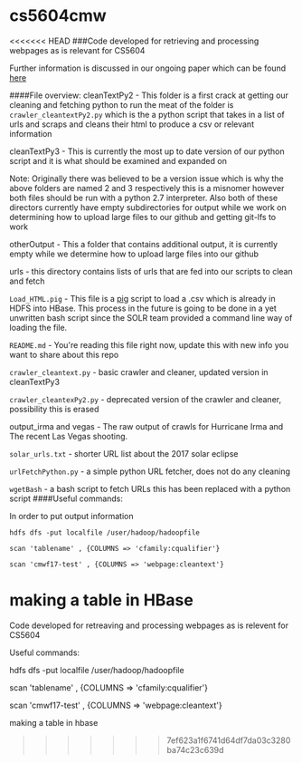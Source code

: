 # cs5604cmw

<<<<<<< HEAD
###Code developed for retrieving and processing webpages as is relevant for CS5604

Further information is discussed in our ongoing paper which can be found [here](https://www.overleaf.com/11453323jhcyxdhjjsvj#/43271700/ "paper")

####File overview:
cleanTextPy2 -  This folder is a first crack at getting our cleaning and fetching python to run the meat of the folder is `crawler_cleantextPy2.py` which is the a python script that takes in a list of urls and scraps and cleans their html to produce a csv or relevant information  

cleanTextPy3 -  This is currently the most up to date version of our python script and it is what should be examined and expanded on

Note: Originally there was believed to be a version issue which is why the above folders are named 2 and 3 respectively this is a misnomer however both files should be run with a python 2.7 interpreter. Also both of these directors currently have empty subdirectories for output while we work on determining how to upload large files to our github and getting git-lfs to work

otherOutput - This a folder that contains additional output, it is currently empty while we determine how to upload large files into our github

urls - this directory contains lists of urls that are fed into our scripts to clean and fetch 

`Load_HTML.pig` - This file is a [pig](https://pig.apache.org/) script to load a .csv which is already in HDFS into HBase. This process in the future is going to be done in a yet unwritten bash script since the SOLR team provided a command line way of loading the file. 

`README.md` - You're reading this file right now, update this with new info you want to share about this repo

`crawler_cleantext.py` - basic crawler and cleaner, updated version in cleanTextPy3

`crawler_cleantexPy2.py` - deprecated version of the crawler and cleaner, possibility this is erased

output_irma and vegas - The raw output of crawls for Hurricane Irma and The recent Las Vegas shooting. 

`solar_urls.txt` - shorter URL list about the 2017 solar eclipse

`urlFetchPython.py` - a simple python URL fetcher, does not do any cleaning

`wgetBash` -  a bash script to fetch URLs this has been replaced with a python script
####Useful commands:

In order to put output information 

`hdfs dfs -put localfile /user/hadoop/hadoopfile`

`scan 'tablename' , {COLUMNS => 'cfamily:cqualifier'}`

`scan 'cmwf17-test' , {COLUMNS => 'webpage:cleantext'}`

making a table in HBase
=======
Code developed for retreaving and processing webpages as is relevent for CS5604


Useful commands:

hdfs dfs -put localfile /user/hadoop/hadoopfile

scan 'tablename' , {COLUMNS => 'cfamily:cqualifier'}

scan 'cmwf17-test' , {COLUMNS => 'webpage:cleantext'}

making a table in hbase

>>>>>>> 7ef623a1f6741d64df7da03c3280ba74c23c639d
